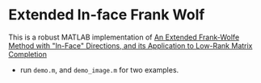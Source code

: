 # Extended In-face Frank Wolf

This is a robust MATLAB implementation of [An Extended Frank-Wolfe Method with "In-Face" Directions, and its Application to Low-Rank Matrix Completion](https://arxiv.org/abs/1511.02204)

* run `demo.m`, and `demo_image.m` for two examples.
